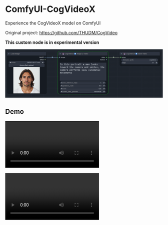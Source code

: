 # ComfyUI-CogVideoX
Experience the CogVideoX model on ComfyUI

Original project: https://github.com/THUDM/CogVideo

**This custom node is in experimental version**

![Overview](/assets/screenshot.png)

## Demo

![](https://github.com/florestefano1975/ComfyUI-CogVideoX/blob/main/demo/demo-1.mp4 )

<video src='/demo/demo-1.mp4' />

![](/demo/demo-3.mp4)

You may get surprising results!

![](/demo/demo-2.mp4)
